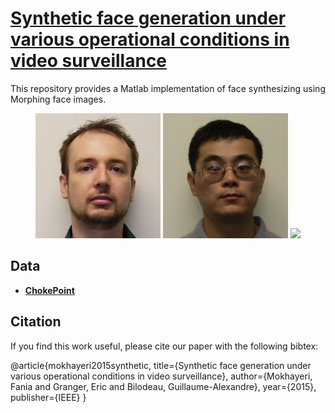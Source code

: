 **[Synthetic face generation under various operational conditions in video surveillance](https://ieeexplore.ieee.org/document/7351567/)**
===========

This repository provides a Matlab implementation of face synthesizing using Morphing face images.

<p align="center">
  <img src="Media/1.png" height="200">
  <img src="Media/2.png" height="200">
  <img src="Media/m.gif" height="200">
</p>

## Data

- **[ChokePoint](http://arma.sourceforge.net/chokepoint/)** 


## Citation

If you find this work useful, please cite our paper with the following bibtex:

@article{mokhayeri2015synthetic,
  title={Synthetic face generation under various operational conditions in video surveillance},
  author={Mokhayeri, Fania and Granger, Eric and Bilodeau, Guillaume-Alexandre},
  year={2015},
  publisher={IEEE}
}
